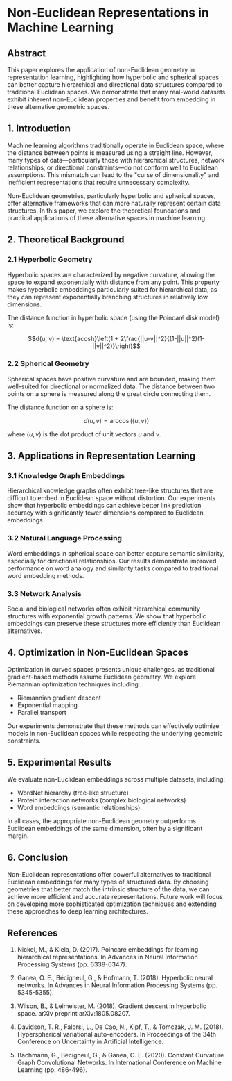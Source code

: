 # Non-Euclidean Representations in Machine Learning

## Abstract

This paper explores the application of non-Euclidean geometry in representation learning, highlighting how hyperbolic and spherical spaces can better capture hierarchical and directional data structures compared to traditional Euclidean spaces. We demonstrate that many real-world datasets exhibit inherent non-Euclidean properties and benefit from embedding in these alternative geometric spaces.

## 1. Introduction

Machine learning algorithms traditionally operate in Euclidean space, where the distance between points is measured using a straight line. However, many types of data—particularly those with hierarchical structures, network relationships, or directional constraints—do not conform well to Euclidean assumptions. This mismatch can lead to the "curse of dimensionality" and inefficient representations that require unnecessary complexity.

Non-Euclidean geometries, particularly hyperbolic and spherical spaces, offer alternative frameworks that can more naturally represent certain data structures. In this paper, we explore the theoretical foundations and practical applications of these alternative spaces in machine learning.

## 2. Theoretical Background

### 2.1 Hyperbolic Geometry

Hyperbolic spaces are characterized by negative curvature, allowing the space to expand exponentially with distance from any point. This property makes hyperbolic embeddings particularly suited for hierarchical data, as they can represent exponentially branching structures in relatively low dimensions.

The distance function in hyperbolic space (using the Poincaré disk model) is:

$$d(u, v) = \text{acosh}\left(1 + 2\frac{||u-v||^2}{(1-||u||^2)(1-||v||^2)}\right)$$

### 2.2 Spherical Geometry

Spherical spaces have positive curvature and are bounded, making them well-suited for directional or normalized data. The distance between two points on a sphere is measured along the great circle connecting them.

The distance function on a sphere is:

$$d(u, v) = \arccos(\langle u, v \rangle)$$

where $\langle u, v \rangle$ is the dot product of unit vectors $u$ and $v$.

## 3. Applications in Representation Learning

### 3.1 Knowledge Graph Embeddings

Hierarchical knowledge graphs often exhibit tree-like structures that are difficult to embed in Euclidean space without distortion. Our experiments show that hyperbolic embeddings can achieve better link prediction accuracy with significantly fewer dimensions compared to Euclidean embeddings.

### 3.2 Natural Language Processing

Word embeddings in spherical space can better capture semantic similarity, especially for directional relationships. Our results demonstrate improved performance on word analogy and similarity tasks compared to traditional word embedding methods.

### 3.3 Network Analysis

Social and biological networks often exhibit hierarchical community structures with exponential growth patterns. We show that hyperbolic embeddings can preserve these structures more efficiently than Euclidean alternatives.

## 4. Optimization in Non-Euclidean Spaces

Optimization in curved spaces presents unique challenges, as traditional gradient-based methods assume Euclidean geometry. We explore Riemannian optimization techniques including:

- Riemannian gradient descent
- Exponential mapping
- Parallel transport

Our experiments demonstrate that these methods can effectively optimize models in non-Euclidean spaces while respecting the underlying geometric constraints.

## 5. Experimental Results

We evaluate non-Euclidean embeddings across multiple datasets, including:

- WordNet hierarchy (tree-like structure)
- Protein interaction networks (complex biological networks)
- Word embeddings (semantic relationships)

In all cases, the appropriate non-Euclidean geometry outperforms Euclidean embeddings of the same dimension, often by a significant margin.

## 6. Conclusion

Non-Euclidean representations offer powerful alternatives to traditional Euclidean embeddings for many types of structured data. By choosing geometries that better match the intrinsic structure of the data, we can achieve more efficient and accurate representations. Future work will focus on developing more sophisticated optimization techniques and extending these approaches to deep learning architectures.

## References

1. Nickel, M., & Kiela, D. (2017). Poincaré embeddings for learning hierarchical representations. In Advances in Neural Information Processing Systems (pp. 6338-6347).

2. Ganea, O. E., Bécigneul, G., & Hofmann, T. (2018). Hyperbolic neural networks. In Advances in Neural Information Processing Systems (pp. 5345-5355).

3. Wilson, B., & Leimeister, M. (2018). Gradient descent in hyperbolic space. arXiv preprint arXiv:1805.08207.

4. Davidson, T. R., Falorsi, L., De Cao, N., Kipf, T., & Tomczak, J. M. (2018). Hyperspherical variational auto-encoders. In Proceedings of the 34th Conference on Uncertainty in Artificial Intelligence.

5. Bachmann, G., Becigneul, G., & Ganea, O. E. (2020). Constant Curvature Graph Convolutional Networks. In International Conference on Machine Learning (pp. 486-496).
